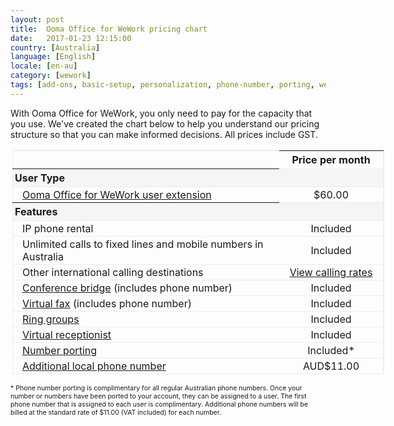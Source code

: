 ```yaml
---
layout: post
title:  Ooma Office for WeWork pricing chart
date:   2017-01-23 12:15:00
country: [Australia]
language: [English]
locale: [en-au]
category: [wework]
tags: [add-ons, basic-setup, personalization, phone-number, porting, wework]
---
```


With Ooma Office for WeWork, you only need to pay for the capacity that you use. We've created the chart below to help you understand our pricing structure so that you can make informed decisions. All prices include GST.

<p style="width:700px; margin-left:auto; margin-right:auto">
<table id="pricingTable">
<thead>
<tr>
<td></td>
<th style="text-align:center; width:150px;">Price per month</th>
</tr>
</thead>
<tr class="subheader">
<th style="padding-left:3px;">User Type</th>
<td></td>
</tr>
<tr>
<td class="indent"><a href="/au/en/setting-up-extensions">Ooma Office for WeWork user extension</a></td>
<td style="text-align:center;">$60.00</td>
</tr>
<tr class="subheader">
<th style="padding-left:3px;">Features</th>
<td></td>
</tr>
<tr>
<td class="indent">IP phone rental</td>
<td style="text-align:center;">Included</td>
</tr>
<tr>
<td class="indent">Unlimited calls to fixed lines and mobile numbers in Australia</td>
<td style="text-align:center;">Included</td>
</tr>
<tr>
<td class="indent">Other international calling destinations</td>
<td style="text-align:center;"><a href="{{ site.office_link.au }}/prepaid_account">View calling rates</a></td>
</tr>
<tr>
<td class="indent"><a href="/au/en/conference-server">Conference bridge</a> (includes phone number)</td>
<td style="text-align:center;">Included</td>
</tr>
<tr>
<td class="indent"><a href="/au/en/virtual-fax">Virtual fax</a> (includes phone number)</td>
<td style="text-align:center;">Included</td>
</tr>
<tr>
<td class="indent"><a href="/au/en/ring-groups">Ring groups</a></td>
<td style="text-align:center;">Included</td>
</tr>
<tr>
<td class="indent"><a href="/au/en/virtual-receptionist">Virtual receptionist</a></td>
<td style="text-align:center;">Included</td>
</tr>
<tr>
<td class="indent"><a href="/au/en/porting-in-your-phone-numbers">Number porting</a></td>
<td style="text-align:center;">Included*</td>
</tr>
<tr>
<td class="indent"><a href="/au/en/adding-additional-phone-numbers">Additional local phone number</a></td>
<td style="text-align:center;">AUD$11.00</td>
</tr>
</table>
</p>
<p style="font-size: 75%;">* Phone number porting is complimentary for all regular Australian phone numbers. Once your number or numbers have been ported to your account, they can be assigned to a user. The first phone number that is assigned to each user is complimentary. Additional phone numbers will be billed at the standard rate of $11.00 (VAT included) for each number.</p>

<style type="text/css">

table#pricingTable {

width:85%;

border-top:1px solid #e5eff8;

border-right:1px solid #e5eff8;

margin-right:2px;

margin-left:3px;

border-collapse:collapse;

}

table#pricingTable td.indent {

padding-left:15px;

}

table#pricingTable tr {

border:1px solid #e5eff8;

}

table#pricingTable tr > td {

padding-top:2px;

padding-bottom:2px;

}

table#pricingTable tr.subheader {

background:#F5F5F5;

text-align:left;

}

table#pricingTable tr.subheader td {

padding-left:5px;

}

</style>